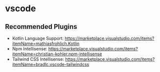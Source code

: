vscode
======

Recommended Plugins
-------------------

* Kotlin Language Support: https://marketplace.visualstudio.com/items?itemName=mathiasfrohlich.Kotlin
* Npm Intellisense: https://marketplace.visualstudio.com/items?itemName=christian-kohler.npm-intellisense
* Tailwind CSS Intellisense: https://marketplace.visualstudio.com/items?itemName=bradlc.vscode-tailwindcss
